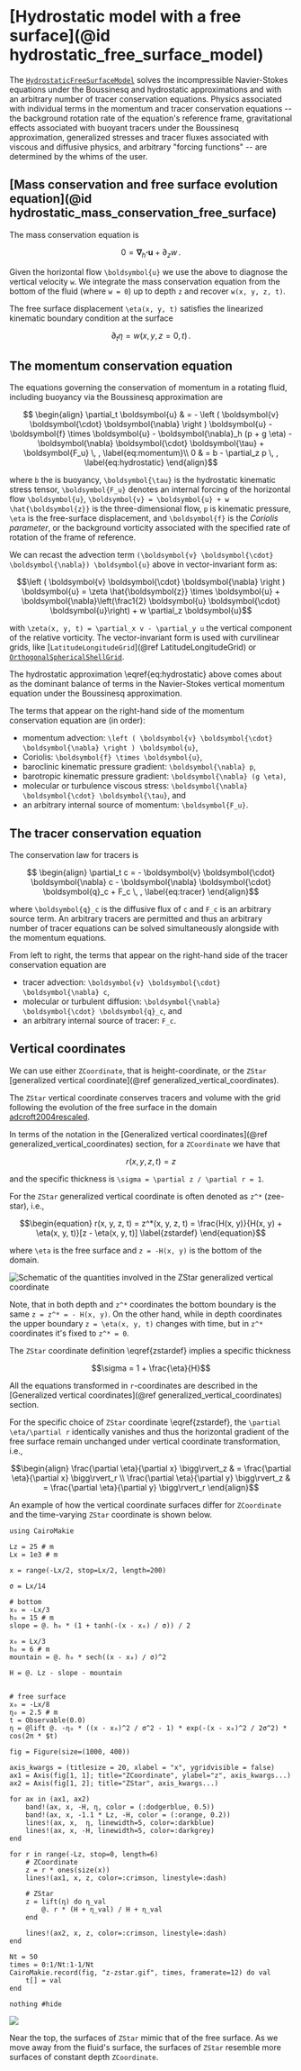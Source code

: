 # [Hydrostatic model with a free surface](@id hydrostatic_free_surface_model)

The [`HydrostaticFreeSurfaceModel`](@ref) solves the incompressible Navier-Stokes equations under
the Boussinesq and hydrostatic approximations and with an arbitrary number of tracer conservation
equations. Physics associated with individual terms in the momentum and tracer conservation
equations -- the background rotation rate of the equation's reference frame,
gravitational effects associated with buoyant tracers under the Boussinesq
approximation, generalized stresses and tracer fluxes associated with viscous and
diffusive physics, and arbitrary "forcing functions" -- are determined by the whims of the
user.

## [Mass conservation and free surface evolution equation](@id hydrostatic_mass_conservation_free_surface)

The mass conservation equation is
```math
    0 = \boldsymbol{\nabla}_h \boldsymbol{\cdot} \boldsymbol{u} + \partial_z w \, .
```

Given the horizontal flow ``\boldsymbol{u}`` we use the above to diagnose the vertical velocity ``w``.
We integrate the mass conservation equation from the bottom of the fluid (where ``w = 0``) up to
depth ``z`` and recover ``w(x, y, z, t)``.

The free surface displacement ``\eta(x, y, t)`` satisfies the linearized kinematic boundary
condition at the surface
```math
    \partial_t \eta = w(x, y, z=0, t) \, .
```

## The momentum conservation equation

The equations governing the conservation of momentum in a rotating fluid, including buoyancy
via the Boussinesq approximation are
```math
    \begin{align}
    \partial_t \boldsymbol{u} & = - \left ( \boldsymbol{v} \boldsymbol{\cdot} \boldsymbol{\nabla} \right ) \boldsymbol{u}
                        - \boldsymbol{f} \times \boldsymbol{u}
                        - \boldsymbol{\nabla}_h (p + g \eta)
                        - \boldsymbol{\nabla} \boldsymbol{\cdot} \boldsymbol{\tau}
                        + \boldsymbol{F_u} \, , \label{eq:momentum}\\
    0 & = b - \partial_z p \, , \label{eq:hydrostatic}
    \end{align}
```
where ``b`` the is buoyancy, ``\boldsymbol{\tau}`` is the hydrostatic kinematic stress tensor,
``\boldsymbol{F_u}`` denotes an internal forcing of the horizontal flow ``\boldsymbol{u}``,
``\boldsymbol{v} = \boldsymbol{u} + w \hat{\boldsymbol{z}}`` is the three-dimensional flow,
``p`` is kinematic pressure, ``\eta`` is the free-surface displacement, and ``\boldsymbol{f}``
is the *Coriolis parameter*, or the background vorticity associated with the specified rate of
rotation of the frame of reference.

We can recast the advection term ``(\boldsymbol{v} \boldsymbol{\cdot} \boldsymbol{\nabla}) \boldsymbol{u}``
above in vector-invariant form as:

```math
\left ( \boldsymbol{v} \boldsymbol{\cdot} \boldsymbol{\nabla} \right ) \boldsymbol{u} = \zeta \hat{\boldsymbol{z}} \times \boldsymbol{u} + \boldsymbol{\nabla}\left(\frac1{2} \boldsymbol{u} \boldsymbol{\cdot} \boldsymbol{u}\right) + w \partial_z \boldsymbol{u}
```
with ``\zeta(x, y, t) = \partial_x v - \partial_y u`` the vertical component of the relative vorticity.
The vector-invariant form is used with curvilinear grids, like [`LatitudeLongitudeGrid`](@ref LatitudeLongitudeGrid) or [`OrthogonalSphericalShellGrid`](@ref).

The hydrostatic approximation \eqref{eq:hydrostatic} above comes about as the dominant balance
of terms in the Navier-Stokes vertical momentum equation under the Boussinesq approximation.

The terms that appear on the right-hand side of the momentum conservation equation are (in order):

* momentum advection: ``\left ( \boldsymbol{v} \boldsymbol{\cdot} \boldsymbol{\nabla} \right )
  \boldsymbol{u}``,
* Coriolis: ``\boldsymbol{f} \times \boldsymbol{u}``,
* baroclinic kinematic pressure gradient: ``\boldsymbol{\nabla} p``,
* barotropic kinematic pressure gradient: ``\boldsymbol{\nabla} (g \eta)``,
* molecular or turbulence viscous stress: ``\boldsymbol{\nabla} \boldsymbol{\cdot} \boldsymbol{\tau}``, and
* an arbitrary internal source of momentum: ``\boldsymbol{F_u}``.

## The tracer conservation equation

The conservation law for tracers is
```math
    \begin{align}
    \partial_t c = - \boldsymbol{v} \boldsymbol{\cdot} \boldsymbol{\nabla} c
                   - \boldsymbol{\nabla} \boldsymbol{\cdot} \boldsymbol{q}_c
                   + F_c \, ,
    \label{eq:tracer}
    \end{align}
```
where ``\boldsymbol{q}_c`` is the diffusive flux of ``c`` and ``F_c`` is an arbitrary source term.
An arbitrary tracers are permitted and thus an arbitrary number of tracer equations
can be solved simultaneously alongside with the momentum equations.

From left to right, the terms that appear on the right-hand side of the tracer conservation
equation are

* tracer advection: ``\boldsymbol{v} \boldsymbol{\cdot} \boldsymbol{\nabla} c``,
* molecular or turbulent diffusion: ``\boldsymbol{\nabla} \boldsymbol{\cdot} \boldsymbol{q}_c``, and
* an arbitrary internal source of tracer: ``F_c``.

## Vertical coordinates

We can use either `ZCoordinate`, that is height-coordinate, or the
`ZStar` [generalized vertical coordinate](@ref generalized_vertical_coordinates).

The `ZStar` vertical coordinate conserves tracers and volume with the grid following the evolution of the
free surface in the domain [adcroft2004rescaled](@citep).

In terms of the notation in the [Generalized vertical coordinates](@ref generalized_vertical_coordinates)
section, for a `ZCoordinate` we have that
```math
r(x, y, z, t) = z
```
and the specific thickness is ``\sigma = \partial z / \partial r = 1``.

For the `ZStar` generalized vertical coordinate is often denoted as ``z^*`` (zee-star), i.e.,
```math
\begin{equation}
    r(x, y, z, t) = z^*(x, y, z, t) = \frac{H(x, y)}{H(x, y) + \eta(x, y, t)}[z - \eta(x, y, t)] \label{zstardef}
\end{equation}
```
where ``\eta`` is the free surface and ``z = -H(x, y)`` is the bottom of the domain.

![Schematic of the quantities involved in the ZStar generalized vertical coordinate](../assets/zstar_schematic.png)

Note, that in both depth and ``z^*`` coordinates the bottom boundary is the same ``z = z^* = - H(x, y)``.
On the other hand, while in depth coordinates the upper boundary ``z = \eta(x, y, t)`` changes with time,
but in ``z^*`` coordinates it's fixed to ``z^* = 0``.

The `ZStar` coordinate definition \eqref{zstardef} implies a specific thickness

```math
\sigma = 1 + \frac{\eta}{H}
```

All the equations transformed in ``r``-coordinates are described in the [Generalized vertical coordinates](@ref generalized_vertical_coordinates)
section.

For the specific choice of `ZStar` coordinate \eqref{zstardef}, the ``\partial \eta/\partial r`` identically vanishes and
thus the horizontal gradient of the free surface remain unchanged under vertical coordinate transformation, i.e.,
```math
\begin{align}
    \frac{\partial \eta}{\partial x} \bigg\rvert_z & = \frac{\partial \eta}{\partial x} \bigg\rvert_r \\
    \frac{\partial \eta}{\partial y} \bigg\rvert_z & = \frac{\partial \eta}{\partial y} \bigg\rvert_r
\end{align}
```

An example of how the vertical coordinate surfaces differ for `ZCoordinate` and the time-varying `ZStar` coordinate is shown below.

```@example
using CairoMakie

Lz = 25 # m
Lx = 1e3 # m

x = range(-Lx/2, stop=Lx/2, length=200)

σ = Lx/14

# bottom
x₀ = -Lx/3
h₀ = 15 # m
slope = @. h₀ * (1 + tanh(-(x - x₀) / σ)) / 2

x₀ = Lx/3
h₀ = 6 # m
mountain = @. h₀ * sech((x - x₀) / σ)^2

H = @. Lz - slope - mountain


# free surface
x₀ = -Lx/8
η₀ = 2.5 # m
t = Observable(0.0)
η = @lift @. -η₀ * ((x - x₀)^2 / σ^2 - 1) * exp(-(x - x₀)^2 / 2σ^2) * cos(2π * $t)

fig = Figure(size=(1000, 400))

axis_kwargs = (titlesize = 20, xlabel = "x", ygridvisible = false)
ax1 = Axis(fig[1, 1]; title="ZCoordinate", ylabel="z", axis_kwargs...)
ax2 = Axis(fig[1, 2]; title="ZStar", axis_kwargs...)

for ax in (ax1, ax2)
    band!(ax, x, -H, η, color = (:dodgerblue, 0.5))
    band!(ax, x, -1.1 * Lz, -H, color = (:orange, 0.2))
    lines!(ax, x,  η, linewidth=5, color=:darkblue)
    lines!(ax, x, -H, linewidth=5, color=:darkgrey)
end

for r in range(-Lz, stop=0, length=6)
    # ZCoordinate
    z = r * ones(size(x))
    lines!(ax1, x, z, color=:crimson, linestyle=:dash)

    # ZStar
    z = lift(η) do η_val
        @. r * (H + η_val) / H + η_val
    end

    lines!(ax2, x, z, color=:crimson, linestyle=:dash)
end

Nt = 50
times = 0:1/Nt:1-1/Nt
CairoMakie.record(fig, "z-zstar.gif", times, framerate=12) do val
    t[] = val
end

nothing #hide
```

![](z-zstar.gif)

Near the top, the surfaces of `ZStar` mimic that of the free surface.
As we move away from the fluid's surface, the surfaces of `ZStar` resemble more surfaces
of constant depth `ZCoordinate`.
